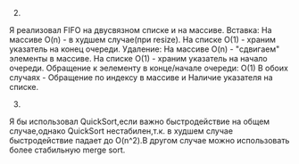 2.
Я реализовал FIFO на двусвязном списке и на массиве.
Вставка:
На массиве O(n) - в худшем случае(при resize).
На списке O(1) - храним указатель на конец очереди.
Удаление:
На массиве O(n) - "сдвигаем" элементы в массиве.
На списке O(1) - храним указатель на начало очереди.
Обращение к эелементу в конце/начале очереди:
O(1) В обоих случаях - Обращение по индексу в массиве и Наличие указателя на списке.

3.
Я бы использовал QuickSort,если важно быстродействие на общем случае,однако QuickSort нестабилен,т.к. в худшем случае быстродействие падает до O(n^2).В другом случае можно использовать более стабильную merge sort.
